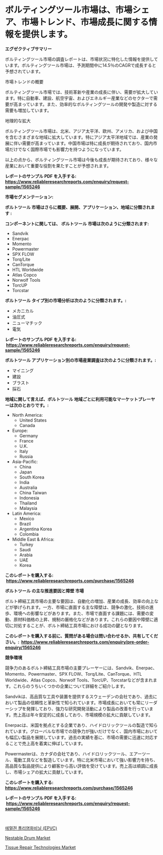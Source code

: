 <p><h1>ボルティングツール市場は、市場シェア、市場トレンド、市場成長に関する情報を提供します。</h1></p><p><strong>エグゼクティブサマリー</strong></p>
<p><p>ボルティングツール市場の調査レポートは、市場状況に特化した情報を提供しています。ボルティングツール市場は、予測期間中に14.5％のCAGRで成長すると予想されています。</p><p>市場トレンドの概要</p><p>ボルティングツール市場では、技術革新や産業の成長に伴い、需要が拡大しています。特に自動車、建設、航空宇宙、およびエネルギー産業などのセクターで需要が高まっています。また、効率的なボルティングツールの開発や製造に対する需要も増加しています。</p><p>地理的な拡大</p><p>ボルティングツール市場は、北米、アジア太平洋、欧州、アメリカ、および中国を含むさまざまな地域に拡大しています。特にアジア太平洋地域では、産業の発展に伴い需要が高まっています。中国市場は特に成長が期待されており、国内市場だけでなく国際市場でも影響力を持つようになっています。</p><p>以上の点から、ボルティングツール市場は今後も成長が期待されており、様々な産業において重要な役割を果たすことが予想されます。</p></p>
<p><strong>レポートのサンプル PDF を入手する: <a href="https://www.reliableresearchreports.com/enquiry/request-sample/1565246">https://www.reliableresearchreports.com/enquiry/request-sample/1565246</a></strong></p>
<p><strong>市場セグメンテーション:</strong></p>
<p><strong> ボルトツール 市場はさらに概要、展開、アプリケーション、地域に分類されます :</strong></p>
<p><strong>コンポーネントに関しては、 ボルトツール 市場は次のように分類されます: &nbsp;</strong></p>
<p><ul><li>Sandvik</li><li>Enerpac</li><li>Momento</li><li>Powermaster</li><li>SPX FLOW</li><li>Torq/Lite</li><li>CanTorque</li><li>HTL Worldwide</li><li>Atlas Copco</li><li>Norwolf Tools</li><li>TorcUP</li><li>Torcstar</li></ul></p>
<p><strong> ボルトツール タイプ別の市場分析は次のように分類されます。:</strong></p>
<p><ul><li>メカニカル</li><li>油圧式</li><li>ニューマチック</li><li>電気</li></ul></p>
<p><strong>レポートのサンプル PDF を入手する: &nbsp;<a href="https://www.reliableresearchreports.com/enquiry/request-sample/1565246">https://www.reliableresearchreports.com/enquiry/request-sample/1565246</a></strong></p>
<p><strong> ボルトツール アプリケーション別の市場産業調査は次のように分類されます。:</strong></p>
<p><ul><li>マイニング</li><li>建設</li><li>ブラスト</li><li>採石</li></ul></p>
<p><strong>地域に関して言えば、ボルトツール 地域ごとに利用可能なマーケットプレーヤーは次のとおりです。:</strong></p>
<p><ul>
    <li>
        North America:
        <ul>
            <li>United States</li>
            <li>Canada</li>
        </ul>
    </li>
    <li>
        Europe:
        <ul>
            <li>Germany</li>
            <li>France</li>
            <li>U.K.</li>
            <li>Italy</li>
            <li>Russia</li>
        </ul>
    </li>
    <li>
        Asia-Pacific:
        <ul>
            <li>China</li>
            <li>Japan</li>
            <li>South Korea</li>
            <li>India</li>
            <li>Australia</li>
            <li>China Taiwan</li>
            <li>Indonesia</li>
            <li>Thailand</li>
            <li>Malaysia</li>
        </ul>
    </li>
    <li>
        Latin America:
        <ul>
            <li>Mexico</li>
            <li>Brazil</li>
            <li>Argentina Korea</li>
            <li>Colombia</li>
        </ul>
    </li>
    <li>
        Middle East & Africa:
        <ul>
            <li>Turkey</li>
            <li>Saudi</li>
            <li>Arabia</li>
            <li>UAE</li>
            <li>Korea</li>
        </ul>
    </li>
    </ul></p>
<p><strong>このレポートを購入する: &nbsp;<a href="https://www.reliableresearchreports.com/purchase/1565246">https://www.reliableresearchreports.com/purchase/1565246</a></strong></p>
<p><strong>ボルトツール の主な推進要因と障壁 市場</strong></p>
<p><p>ボルト締結工具市場の主要な要因は、自動化の増加、産業の成長、効率の向上などが挙げられます。一方、市場に直面する主な障壁は、競争の激化、技術の進歩、環境への影響などがあります。また、市場で直面する課題には、需要の変動、原材料価格の上昇、規制の厳格化などがあります。これらの要因や障壁に適切に対処することが、ボルト締結工具市場における成功の鍵となります。</p></p>
<p><strong>このレポートを購入する前に、質問がある場合は問い合わせるか、共有してください。:&nbsp; <a href="https://www.reliableresearchreports.com/enquiry/pre-order-enquiry/1565246">https://www.reliableresearchreports.com/enquiry/pre-order-enquiry/1565246</a></strong></p>
<p><strong>競争環境</strong></p>
<p><p>競争力のあるボルト締結工具市場の主要プレーヤーには、Sandvik、Enerpac、Momento、Powermaster、SPX FLOW、Torq/Lite、CanTorque、HTL Worldwide、Atlas Copco、Norwolf Tools、TorcUP、Torcstarなどが含まれます。これらのうちいくつかの企業について詳細をご紹介します。</p><p>Sandvikは、高品質な工具や装置を提供するスウェーデンの会社であり、過去において製品の信頼性と革新性で知られています。市場成長においても常にリーダーシップを発揮しており、強力な研究開発活動により製品の改善を行っています。売上高は年々安定的に成長しており、市場規模の拡大に貢献しています。</p><p>Enerpacは、米国を拠点とする企業であり、ハイドロリックツールの製造で知られています。グローバルな市場での競争力が強いだけでなく、国内市場においても幅広い製品を展開しています。過去の実績を基に、市場の需要に迅速に対応することで売上高を着実に伸ばしています。</p><p>Powermasterは、カナダの会社であり、ハイドロリックツール、エアーツール、電動工具などを製造しています。特に北米市場において強い影響力を持ち、高品質な製品提供により顧客から高い評価を受けています。売上高は順調に成長し、市場シェアの拡大に貢献しています。</p></p>
<p><strong>このレポートを購入する: &nbsp; <a href="https://www.reliableresearchreports.com/purchase/1565246">https://www.reliableresearchreports.com/purchase/1565246</a></strong></p>
<p><strong>レポートのサンプル PDF を入手する: &nbsp;<a href="https://www.reliableresearchreports.com/enquiry/request-sample/1565246">https://www.reliableresearchreports.com/enquiry/request-sample/1565246</a></strong><strong></strong></p>
<p>&nbsp;</p>
<p><p><a href="https://github.com/fernandotryO5lson96765/Market-Research-Report-List-1/blob/main/39665654974.md">에멀젼 폴리염화비닐 (EPVC)</a></p><p><a href="https://automatic-knee-4c7.notion.site/Nestable-Drum-Market-with-the-goal-of-estimating-the-market-size-and-future-growth-potential-of-vari-0958feee0e214f9997bdb44ad1d0008b">Nestable Drum Market</a></p><p><a href="https://sudsy-motorcycle-bbc.notion.site/Tissue-Repair-Technologies-Market-Research-Report-Provides-Critical-Insights-that-can-help-Shape-Bus-32b780195deb4fe9a588f9bf6576f300">Tissue Repair Technologies Market</a></p></p>